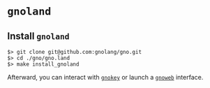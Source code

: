 # `gnoland`

## Install `gnoland`

    $> git clone git@github.com:gnolang/gno.git
    $> cd ./gno/gno.land
    $> make install_gnoland

Afterward, you can interact with [`gnokey`](../gnokey) or launch a [`gnoweb`](../gnoweb) interface.
